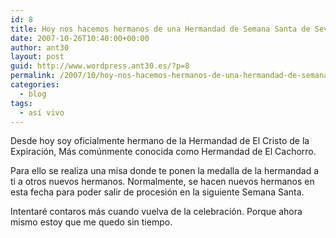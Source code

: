 ```yaml
---
id: 8
title: Hoy nos hacemos hermanos de una Hermandad de Semana Santa de Sevilla
date: 2007-10-26T10:40:00+00:00
author: ant30
layout: post
guid: http://www.wordpress.ant30.es/?p=8
permalink: /2007/10/hoy-nos-hacemos-hermanos-de-una-hermandad-de-semana-santa-de-sevilla/
categories:
  - blog
tags:
  - así vivo
---
```

Desde hoy soy oficialmente hermano de la Hermandad de El Cristo de la
Expiración, Más comúnmente conocida como Hermandad de El Cachorro.

Para ello se realiza una misa donde te ponen la medalla de la hermandad a ti a
otros nuevos hermanos. Normalmente, se hacen nuevos hermanos en esta fecha para
poder salir de procesión en la siguiente Semana Santa.

Intentaré contaros más cuando vuelva de la celebración. Porque ahora mismo
estoy que me quedo sin tiempo.
